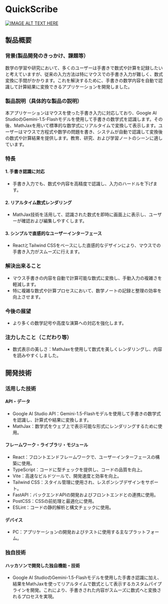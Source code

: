 # QuickScribe
[![IMAGE ALT TEXT HERE](https://jphacks.com/wp-content/uploads/2024/07/JPHACKS2024_ogp.jpg)](https://www.youtube.com/watch?v=DZXUkEj-CSI)

## 製品概要
### 背景(製品開発のきっかけ、課題等）
数学の学習や研究において、多くのユーザーは手書きで数式や計算を記録したいと考えていますが、従来の入力方法は特にマウスでの手書き入力が難しく、数式変換に手間がかかります。これを解決するために、手書きの数学内容を自動で認識して計算結果に変換できるアプリケーションを開発しました。
### 製品説明（具体的な製品の説明）
本アプリケーションはマウスを使った手書き入力に対応しており、Google AI StudioのGemini-1.5-Flashモデルを使用して手書きの数学式を認識します。その後、MathJaxを用いて標準的な数学式にリアルタイムで変換して表示します。ユーザーはマウスで方程式や数学の問題を書き、システムが自動で認識して変換後の数式や計算結果を提供します。教育、研究、および学習ノートのシーンに適しています。
### 特長
#### 1. 手書き認識に対応
* 手書き入力でも、数式や内容を高精度で認識し、入力のハードルを下げます。
#### 2. リアルタイム数式レンダリング
* MathJax技術を活用して、認識された数式を即時に画面上に表示し、ユーザーが確認および編集しやすくします。
#### 3. シンプルで直感的なユーザーインターフェース
* ReactとTailwind CSSをベースにした直感的なデザインにより、マウスでの手書き入力がスムーズに行えます。

### 解決出来ること
* マウス手書きの内容を自動で計算可能な数式に変換し、手動入力の複雑さを軽減します。
* 特に複雑な数式や計算プロセスにおいて、数学ノートの記録と整理の効率を向上させます。
### 今後の展望
* より多くの数学記号や高度な演算への対応を強化します。
### 注力したこと（こだわり等）
* 数式表示の美しさ：MathJaxを使用して数式を美しくレンダリングし、内容を読みやすくしました。

## 開発技術
### 活用した技術
#### API・データ
* Google AI Studio API：Gemini-1.5-Flashモデルを使用して手書きの数学式を認識し、計算式や結果に変換します。
* MathJax：数学式をウェブ上で表示可能な形式にレンダリングするために使用。

#### フレームワーク・ライブラリ・モジュール
* React：フロントエンドフレームワークで、ユーザーインターフェースの構築に使用。
* TypeScript：コードに型チェックを提供し、コードの品質を向上。
* Vite：高速なビルドツールで、開発速度と効率を向上。
* Tailwind CSS：スタイル管理に使用され、レスポンシブデザインをサポート。
* FastAPI：バックエンドAPIの開発およびフロントエンドとの連携に使用。
* PostCSS：CSSの前処理と最適化に使用。
* ESLint：コードの静的解析と構文チェックに使用。

#### デバイス
* PC：アプリケーションの開発およびテストに使用する主なプラットフォーム。

### 独自技術
#### ハッカソンで開発した独自機能・技術
* Google AI StudioのGemini-1.5-Flashモデルを使用した手書き認識に加え、結果をMathJaxを使ってリアルタイムで数式として表示するカスタムパイプラインを開発。これにより、手書きされた内容がスムーズに数式へと変換されるプロセスを実現。

